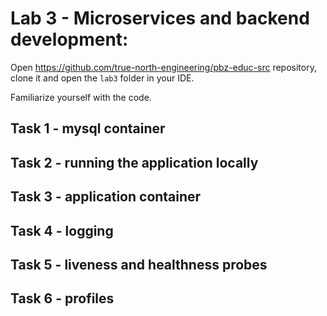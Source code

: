 # Lab 3 - Microservices and backend development:

Open https://github.com/true-north-engineering/pbz-educ-src repository, clone it and open the `lab3` folder in your IDE.

Familiarize yourself with the code.

## Task 1 - mysql container

## Task 2 - running the application locally

## Task 3 - application container

## Task 4 - logging

## Task 5 - liveness and healthness probes

## Task 6 - profiles

